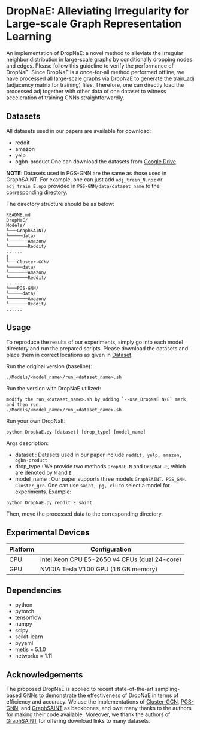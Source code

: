 # DropNaE: Alleviating Irregularity for Large-scale Graph Representation Learning
An implementation of DropNaE: a novel method to alleviate the irregular neighbor distribution in large-scale graphs by conditionally dropping nodes and edges. Please follow this guideline to verify the performance of DropNaE. Since DropNaE is a once-for-all method performed offline, we have processed all large-scale graphs via DropNaE to generate the train_adj (adjacency matrix for training) files. Therefore, one can directly load the processed adj together with other data of one dataset to witness acceleration of training GNNs straightforwardly.
## Datasets
All datasets used in our papers are available for download:
* reddit
* amazon
* yelp
* ogbn-product 
One can download the datasets from [Google Drive](https://drive.google.com/drive/folders/1UM7WgCLvMX1ToMXcKn0lKG7DNkSwfNZE?usp=sharing).

**NOTE**: Datasets used in PGS-GNN are the same as those used in GraphSAINT. For example, one can just add `adj_train_N.npz` or `adj_train_E.npz` provided in ```PGS-GNN/data/dataset_name``` to the corresponding directory. 

The directory structure should be as below:
```
README.md
DropNaE/
Models/
└───GraphSAINT/ 
└─────data/
└───────Amazon/
└───────Reddit/
......
|   
└───Cluster-GCN/
└─────data/
└───────Amazon/
└───────Reddit/
......
└───PGS-GNN/
└─────data/
└───────Amazon/
└───────Reddit/
......
```
## Usage
To reproduce the results of our experiments, simply go into each model directory and run the prepared scripts. Please download the datasets and place them in correct locations as given in [Dataset](#Datasets).

Run the original version (baseline):
```
./Models/<model_name>/run_<dataset_name>.sh
```
Run the version with DropNaE utilized:
```
modify the run_<dataset_name>.sh by adding `--use_DropNaE N/E` mark, and then run:
./Models/<model_name>/run_<dataset_name>.sh
```
Run your own DropNaE:
```
python DropNaE.py [dataset] [drop_type] [model_name]
```
Args description:
- dataset : Datasets used in our paper include `reddit, yelp, amazon, ogbn-product`
- drop_type : We provide two methods `DropNaE-N` and `DropNaE-E`, which are denoted by `N` and `E`
- model_name : Our paper supports three models `GraphSAINT、PGS_GNN、Cluster_gcn`. One can use `saint, pg, clu` to select a model for experiments.
Example:
```
python DropNaE.py reddit E saint
```
Then, move the processed data to the corresponding directory.

## Experimental Devices
| Platform | Configuration |
|---|---
| CPU | Intel Xeon CPU E5-2650 v4 CPUs (dual 24-core) |
| GPU | NVIDIA Tesla V100 GPU (16 GB memory) |


## Dependencies
* python
* pytorch
* tensorflow
* numpy
* scipy
* scikit-learn
* pyyaml
* [metis](https://github.com/google-research/google-research/tree/master/cluster_gcn) = 5.1.0
* networkx = 1.11

## Acknowledgements
The proposed DropNaE is applied to recent state-of-the-art sampling-based GNNs to demonstrate the effectiveness of DropNaE in terms of efficiency and accuracy. We use the implementations of [Cluster-GCN](https://github.com/google-research/google-research/tree/master/cluster_gcn), [PGS-GNN](https://github.com/ZimpleX/gcn-ipdps19), and [GraphSAINT](https://github.com/GraphSAINT/GraphSAINT) as backbones, and owe many thanks to the authors for making their code available. Moreover, we thank the authors of [GraphSAINT](https://github.com/GraphSAINT/GraphSAINT) for offering download links to many datasets. 
